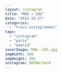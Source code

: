 ```yaml
---
layout: instagram
title: "MAD ✈️ CDG"
date: "2015-10-27"
categories: 
  - "trucs-instagrammes"
tags: 
  - "instagram"
  - "paris"
  - "madrid"
coverImage: MAD-️-CDG.jpg
imgWidth: 360
imgHeight: 360
instagram: 9WZNArSmcW
---
```

